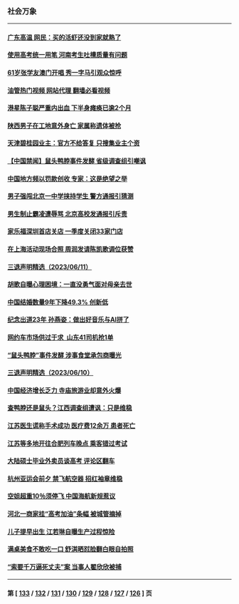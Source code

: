 ### 社会万象
---
#### [广东高温 网民：买的活虾还没到家就熟了](../../pages/ncid282/n14015239.md?06140045) 
#### [使用高考统一用笔 河南考生吐槽质量有问题](../../pages/ncid282/n14015186.md?06140045) 
#### [61岁张学友澳门开唱 秀一字马引观众惊呼](../../pages/ncid282/n14014801.md?06140045) 
#### [油管热门视频 网站代理 翻墙必看视频](http://138.2.39.72:81/youtube.html?epic-marker?06140045)
#### [港星陈子聪严重内出血 下半身瘫痪已逾2个月](../../pages/ncid282/n14014848.md?06140045) 
#### [陕西男子在工地意外身亡 家属称遗体被抢](../../pages/ncid282/n14014599.md?06140045) 
#### [天津碧桂园业主：官方不给答复 只搜集业主个资](../../pages/ncid282/n14014428.md?06140045) 
#### [【中国禁闻】鼠头鸭脖事件发酵 省级调查组引嘲讽](../../pages/ncid282/n14014531.md?06140045) 
#### [中国地方频以罚款创收 专家：这是绝望之举](../../pages/ncid282/n14014485.md?06140045) 
#### [男子强闯北京一中学挟持学生 警方通报引猜测](../../pages/ncid282/n14014486.md?06140045) 
#### [男生制止霸凌遭辱骂 北京高校发通报引斥责](../../pages/ncid282/n14014348.md?06140045) 
#### [家乐福深圳首店关店 一季度关闭33家门店](../../pages/ncid282/n14014389.md?06140045) 
#### [在上海活动现场合照 周润发请陈凯歌调位获赞](../../pages/ncid282/n14014245.md?06140045) 
#### [三退声明精选（2023/06/11）](../../pages/ncid282/n14014351.md?06140045) 
#### [胡歌自曝心理困境：一直没勇气面对母亲去世](../../pages/ncid282/n14014218.md?06140045) 
#### [中国结婚数量9年下降49.3% 创新低](../../pages/ncid282/n14014231.md?06140045) 
#### [纪念出道23年 孙燕姿：做出好音乐与AI拼了](../../pages/ncid282/n14014195.md?06140045) 
#### [网约车市场供过于求 山东41司机抢1单](../../pages/ncid282/n14013978.md?06140045) 
#### [“鼠头鸭脖”事件发酵 涉事食堂承包商曝光](../../pages/ncid282/n14013878.md?06140045) 
#### [三退声明精选（2023/06/10）](../../pages/ncid282/n14013953.md?06140045) 
#### [中国经济增长乏力 寺庙旅游业却意外火爆](../../pages/ncid282/n14002070.md?06140045) 
#### [查鸭脖还是鼠头？江西调查组遭讽：只是维稳](../../pages/ncid282/n14013811.md?06140045) 
#### [江苏医生谎称手术成功 医疗费12余万 患者死亡](../../pages/ncid282/n14013672.md?06140045) 
#### [江苏等多地开往合肥列车晚点 乘客错过考试](../../pages/ncid282/n14013706.md?06140045) 
#### [大陆硕士毕业外卖员谈高考 评论区翻车](../../pages/ncid282/n14013677.md?06140045) 
#### [杭州亚运会前夕 禁飞航空器 招红袖章维稳](../../pages/ncid282/n14013618.md?06140045) 
#### [空姐超重10％须停飞 中国海航新规惹议](../../pages/ncid282/n14013628.md?06140045) 
#### [河北一商家挂“高考加油”条幅 被城管摘掉](../../pages/ncid282/n14013613.md?06140045) 
#### [儿子提早出生 江若琳自曝生产过程惊险](../../pages/ncid282/n14013422.md?06140045) 
#### [满桌美食不敢吃一口 舒淇晒怼脸翻白眼自拍照](../../pages/ncid282/n14013393.md?06140045) 
#### [“索要千万逼死丈夫”案 当事人翟欣欣被捕](../../pages/ncid282/n14013418.md?06140045) 

---
#### 第 [ [133](./133.md?06140045) / [132](./132.md?06140045) / [131](./131.md?06140045) / [130](./130.md?06140045) / [129](./129.md?06140045) / [128](./128.md?06140045) / [127](./127.md?06140045) / [126](./126.md?06140045) ] 页
